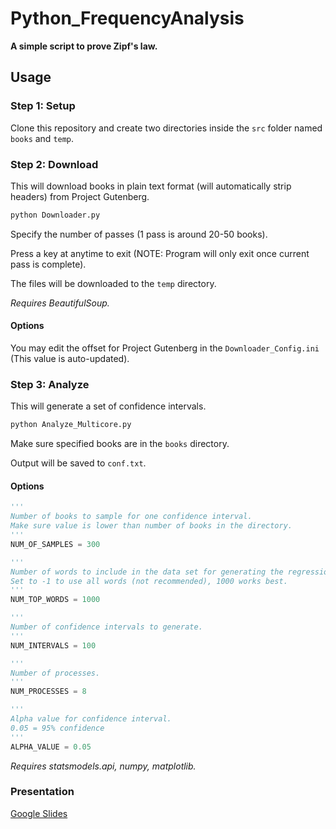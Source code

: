 # **Python_FrequencyAnalysis**

**A simple script to prove Zipf's law.**

## Usage

### Step 1: Setup

Clone this repository and create two directories inside the `src` folder named `books` and `temp`.

### Step 2: Download

This will download books in plain text format (will automatically strip headers) from Project Gutenberg.

```python
python Downloader.py
```

Specify the number of passes (1 pass is around 20-50 books).

Press a key at anytime to exit (NOTE: Program will only exit once current pass is complete).

The files will be downloaded to the `temp` directory.

*Requires BeautifulSoup.*

#### Options

You may edit the offset for Project Gutenberg in the `Downloader_Config.ini` (This value is auto-updated).

### Step 3: Analyze

This will generate a set of confidence intervals.

```python
python Analyze_Multicore.py
```

Make sure specified books are in the `books` directory.

Output will be saved to `conf.txt`.

#### Options

```python
'''
Number of books to sample for one confidence interval.
Make sure value is lower than number of books in the directory.
'''
NUM_OF_SAMPLES = 300

'''
Number of words to include in the data set for generating the regression line.
Set to -1 to use all words (not recommended), 1000 works best.
'''
NUM_TOP_WORDS = 1000

'''
Number of confidence intervals to generate.
'''
NUM_INTERVALS = 100

'''
Number of processes.
'''
NUM_PROCESSES = 8

'''
Alpha value for confidence interval.
0.05 = 95% confidence
'''
ALPHA_VALUE = 0.05
```

*Requires statsmodels.api, numpy, matplotlib.*

### Presentation
[Google Slides](https://docs.google.com/presentation/d/17swH8eZlLc9Ui8GqVKJfDptICacmxzMZ78Bg92nCtw4/edit?usp=sharing)
